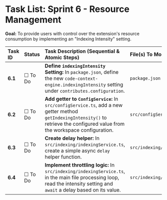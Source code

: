 # Task List: Sprint 6 - Resource Management

**Goal:** To provide users with control over the extension's resource consumption by implementing an "Indexing Intensity" setting.

| Task ID | Status | Task Description (Sequential & Atomic Steps) | File(s) To Modify |
| :--- | :--- | :--- | :--- |
| **6.1** | ☐ To Do | **Define `indexingIntensity` Setting:** In `package.json`, define the new `code-context-engine.indexingIntensity` setting under `contributes.configuration`. | `package.json` |
| **6.2** | ☐ To Do | **Add getter to `ConfigService`:** In `src/configService.ts`, add a new getter method `getIndexingIntensity()` to retrieve the configured value from the workspace configuration. | `src/configService.ts` |
| **6.3** | ☐ To Do | **Create delay helper:** In `src/indexing/indexingService.ts`, create a simple async `delay` helper function. | `src/indexing/indexingService.ts` |
| **6.4** | ☐ To Do | **Implement throttling logic:** In `src/indexing/indexingService.ts`, in the main file processing loop, read the intensity setting and `await` a delay based on its value. | `src/indexing/indexingService.ts` |
